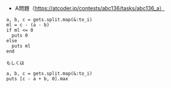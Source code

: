 - A問題（https://atcoder.jp/contests/abc136/tasks/abc136_a）

```
a, b, c = gets.split.map(&:to_i)
ml = c - (a - b)
if ml <= 0
  puts 0
else
  puts ml
end

もしくは

a, b, c = gets.split.map(&:to_i)
puts [c - a + b, 0].max
```
